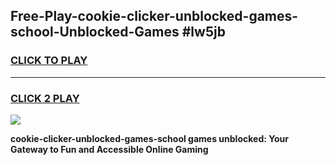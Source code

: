 
## Free-Play-cookie-clicker-unblocked-games-school-Unblocked-Games #lw5jb
<h3>
<a href="https://news.freeplayer.one?title=cookie-clicker-unblocked-games-school&ref=8M">CLICK TO PLAY</a></h3>
<hr>

<h3>
<a href="https://news.freeplayer.one?title=cookie-clicker-unblocked-games-school&ref=8M">CLICK 2 PLAY</a>
  
</h3>

<a href="https://news.freeplayer.one?title=cookie-clicker-unblocked-games-school&ref=8M"><img src="https://clearcache.store/games.png"></a>


**cookie-clicker-unblocked-games-school games unblocked: Your Gateway to Fun and Accessible Online Gaming**
